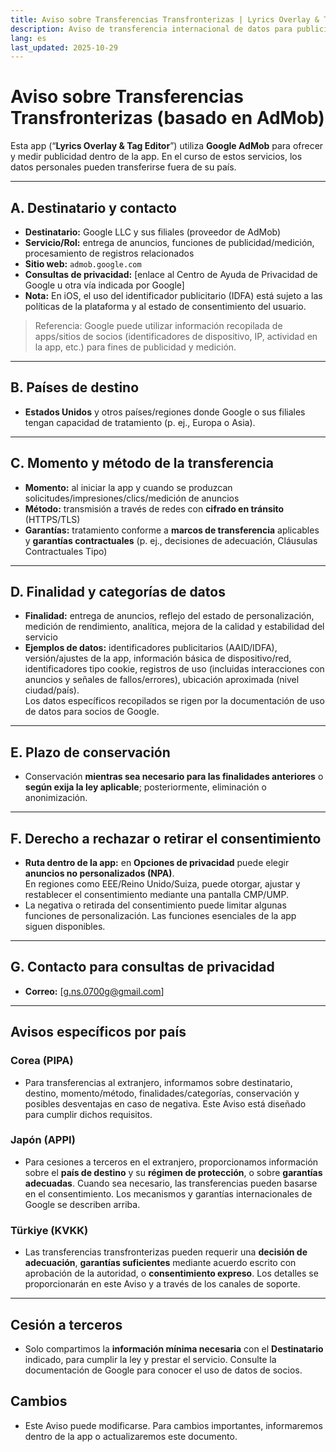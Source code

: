```yaml
---
title: Aviso sobre Transferencias Transfronterizas | Lyrics Overlay & Tag Editor
description: Aviso de transferencia internacional de datos para publicidad con AdMob (Español)
lang: es
last_updated: 2025-10-29
---
```


# Aviso sobre Transferencias Transfronterizas (basado en AdMob)

Esta app (“**Lyrics Overlay & Tag Editor**”) utiliza **Google AdMob** para ofrecer y medir publicidad dentro de la app. En el curso de estos servicios, los datos personales pueden transferirse fuera de su país.

---

## A. Destinatario y contacto
- **Destinatario:** Google LLC y sus filiales (proveedor de AdMob)  
- **Servicio/Rol:** entrega de anuncios, funciones de publicidad/medición, procesamiento de registros relacionados  
- **Sitio web:** `admob.google.com`  
- **Consultas de privacidad:** [enlace al Centro de Ayuda de Privacidad de Google u otra vía indicada por Google]  
- **Nota:** En iOS, el uso del identificador publicitario (IDFA) está sujeto a las políticas de la plataforma y al estado de consentimiento del usuario.

> Referencia: Google puede utilizar información recopilada de apps/sitios de socios (identificadores de dispositivo, IP, actividad en la app, etc.) para fines de publicidad y medición.

---

## B. Países de destino
- **Estados Unidos** y otros países/regiones donde Google o sus filiales tengan capacidad de tratamiento (p. ej., Europa o Asia).

---

## C. Momento y método de la transferencia
- **Momento:** al iniciar la app y cuando se produzcan solicitudes/impresiones/clics/medición de anuncios  
- **Método:** transmisión a través de redes con **cifrado en tránsito** (HTTPS/TLS)  
- **Garantías:** tratamiento conforme a **marcos de transferencia** aplicables y **garantías contractuales** (p. ej., decisiones de adecuación, Cláusulas Contractuales Tipo)

---

## D. Finalidad y categorías de datos
- **Finalidad:** entrega de anuncios, reflejo del estado de personalización, medición de rendimiento, analítica, mejora de la calidad y estabilidad del servicio  
- **Ejemplos de datos:** identificadores publicitarios (AAID/IDFA), versión/ajustes de la app, información básica de dispositivo/red, identificadores tipo cookie, registros de uso (incluidas interacciones con anuncios y señales de fallos/errores), ubicación aproximada (nivel ciudad/país).  
  Los datos específicos recopilados se rigen por la documentación de uso de datos para socios de Google.

---

## E. Plazo de conservación
- Conservación **mientras sea necesario para las finalidades anteriores** o **según exija la ley aplicable**; posteriormente, eliminación o anonimización.

---

## F. Derecho a rechazar o retirar el consentimiento
- **Ruta dentro de la app:** en **Opciones de privacidad** puede elegir **anuncios no personalizados (NPA)**.  
  En regiones como EEE/Reino Unido/Suiza, puede otorgar, ajustar y restablecer el consentimiento mediante una pantalla CMP/UMP.  
- La negativa o retirada del consentimiento puede limitar algunas funciones de personalización. Las funciones esenciales de la app siguen disponibles.

---

## G. Contacto para consultas de privacidad
- **Correo:** [g.ns.0700g@gmail.com]

---

## Avisos específicos por país

### Corea (PIPA)
- Para transferencias al extranjero, informamos sobre destinatario, destino, momento/método, finalidades/categorías, conservación y posibles desventajas en caso de negativa. Este Aviso está diseñado para cumplir dichos requisitos.

### Japón (APPI)
- Para cesiones a terceros en el extranjero, proporcionamos información sobre el **país de destino** y su **régimen de protección**, o sobre **garantías adecuadas**. Cuando sea necesario, las transferencias pueden basarse en el consentimiento. Los mecanismos y garantías internacionales de Google se describen arriba.

### Türkiye (KVKK)
- Las transferencias transfronterizas pueden requerir una **decisión de adecuación**, **garantías suficientes** mediante acuerdo escrito con aprobación de la autoridad, o **consentimiento expreso**. Los detalles se proporcionarán en este Aviso y a través de los canales de soporte.

---

## Cesión a terceros
- Solo compartimos la **información mínima necesaria** con el **Destinatario** indicado, para cumplir la ley y prestar el servicio. Consulte la documentación de Google para conocer el uso de datos de socios.

## Cambios
- Este Aviso puede modificarse. Para cambios importantes, informaremos dentro de la app o actualizaremos este documento.


